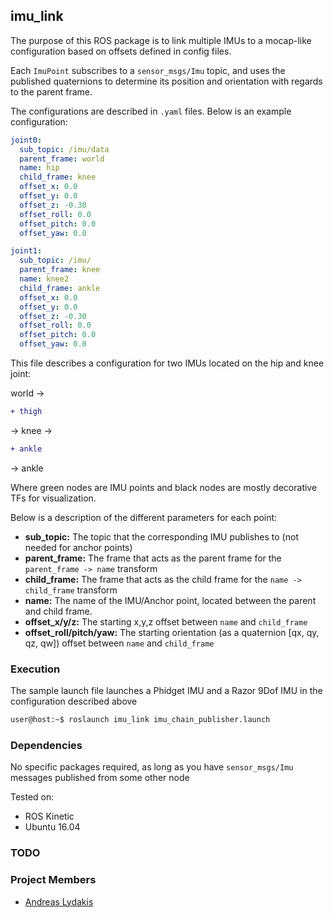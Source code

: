 ## imu_link

The purpose of this ROS package is to link multiple IMUs to a mocap-like configuration based on offsets defined in
config files. 

Each ```ImuPoint``` subscribes to a ```sensor_msgs/Imu``` topic, and uses the published quaternions
to determine its position and orientation with regards to the parent frame.

The configurations are described in ```.yaml``` files. Below is an example configuration:

```yaml
joint0:
  sub_topic: /imu/data
  parent_frame: world
  name: hip
  child_frame: knee
  offset_x: 0.0
  offset_y: 0.0
  offset_z: -0.30
  offset_roll: 0.0
  offset_pitch: 0.0
  offset_yaw: 0.0

joint1:
  sub_topic: /imu/
  parent_frame: knee
  name: knee2
  child_frame: ankle
  offset_x: 0.0
  offset_y: 0.0
  offset_z: -0.30
  offset_roll: 0.0
  offset_pitch: 0.0
  offset_yaw: 0.0
```

This file describes a configuration for two IMUs located on the hip and knee joint:

world -> 
```diff
+ thigh
```
-> knee ->
```diff
+ ankle
```
-> ankle

Where green nodes are IMU points and black nodes are mostly decorative TFs for visualization.

Below is a description of the different parameters for each point:
- **sub_topic:** The topic that the corresponding IMU publishes to (not needed for anchor points)
- **parent_frame:** The frame that acts as the parent frame for the ```parent_frame -> name``` transform
- **child_frame:** The frame that acts as the child frame for the ```name -> child_frame``` transform
- **name:** The name of the IMU/Anchor point, located between the parent and child frame.
- **offset_x/y/z:** The starting x,y,z offset between ```name``` and ```child_frame```
- **offset_roll/pitch/yaw:** The starting orientation (as a quaternion [qx, qy, qz, qw]) offset between ```name``` and ```child_frame```
 
### Execution
The sample launch file launches a Phidget IMU and a Razor 9Dof IMU in the configuration described above
```bash
user@host:~$ roslaunch imu_link imu_chain_publisher.launch
```
### Dependencies
No specific packages required, as long as you have ```sensor_msgs/Imu``` messages published from some other node

Tested on:
- ROS Kinetic
- Ubuntu 16.04

### TODO

### Project Members

- [Andreas Lydakis](andlydakis@gmail.com)
